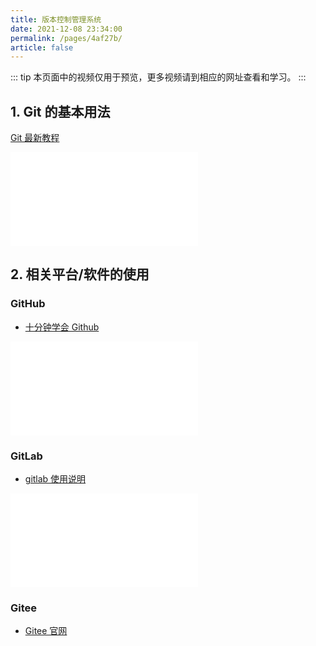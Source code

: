 ```yaml
---
title: 版本控制管理系统
date: 2021-12-08 23:34:00
permalink: /pages/4af27b/
article: false
---
```


::: tip
本页面中的视频仅用于预览，更多视频请到相应的网址查看和学习。
:::

## 1. Git 的基本用法

[Git 最新教程](https://www.bilibili.com/video/BV1FE411P7B3)

<iframe src="//player.bilibili.com/player.html?aid=98007542&bvid=BV1FE411P7B3&cid=167296411&page=1" scrolling="no" border="0" frameborder="no" framespacing="0" allowfullscreen="true"> </iframe>

## 2. 相关平台/软件的使用

### GitHub

- [十分钟学会 Github](https://www.bilibili.com/video/BV1yo4y1d7UK)
<iframe src="//player.bilibili.com/player.html?aid=373578019&bvid=BV1yo4y1d7UK&cid=280550883&page=1" scrolling="no" border="0" frameborder="no" framespacing="0" allowfullscreen="true"> </iframe>

### GitLab

- [gitlab 使用说明](https://www.bilibili.com/video/BV11E411x7Uv)
<iframe src="//player.bilibili.com/player.html?aid=93828059&bvid=BV11E411x7Uv&cid=160176183&page=1" scrolling="no" border="0" frameborder="no" framespacing="0" allowfullscreen="true"> </iframe>

### Gitee

- [Gitee 官网](https://gitee.com/)
